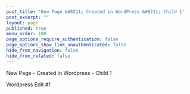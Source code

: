 ```yaml
---
post_title: 'New Page &#8211; Created in WordPress &#8211; Child 1'
post_excerpt: ""
layout: page
published: true
menu_order: 100
page_options_require_authentication: false
page_options_show_link_unauthenticated: false
hide_from_navigation: false
hide_from_related: false
---
```

New Page - Created in Wordpress - Child 1

Wordpress Edit #1